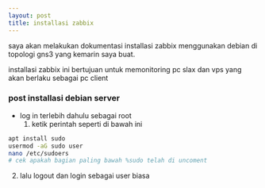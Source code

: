 ```yaml
---
layout: post
title: installasi zabbix
---
```


saya akan melakukan dokumentasi installasi zabbix menggunakan debian di topologi gns3 yang kemarin saya buat.

installasi zabbix ini bertujuan untuk memonitoring pc slax dan vps yang akan berlaku sebagai pc client

### post installasi debian server 

* log in terlebih dahulu sebagai root
  1. ketik perintah seperti di bawah ini

```bash
apt install sudo
usermod -aG sudo user
nano /etc/sudoers
# cek apakah bagian paling bawah %sudo telah di uncoment
```
  2. lalu logout dan login sebagai user biasa









